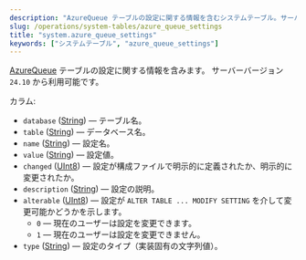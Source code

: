 ```yaml
---
description: "AzureQueue テーブルの設定に関する情報を含むシステムテーブル。サーバーバージョン `24.10` から利用可能。"
slug: /operations/system-tables/azure_queue_settings
title: "system.azure_queue_settings"
keywords: ["システムテーブル", "azure_queue_settings"]
---
```


[AzureQueue](../../engines/table-engines/integrations/azure-queue.md) テーブルの設定に関する情報を含みます。
サーバーバージョン `24.10` から利用可能です。

カラム:

- `database` ([String](../../sql-reference/data-types/string.md)) — テーブル名。
- `table` ([String](../../sql-reference/data-types/string.md)) — データベース名。
- `name` ([String](../../sql-reference/data-types/string.md)) — 設定名。
- `value` ([String](../../sql-reference/data-types/string.md)) — 設定値。
- `changed` ([UInt8](/sql-reference/data-types/int-uint#integer-ranges)) — 設定が構成ファイルで明示的に定義されたか、明示的に変更されたか。
- `description` ([String](../../sql-reference/data-types/string.md)) — 設定の説明。
- `alterable` ([UInt8](/sql-reference/data-types/int-uint#integer-ranges)) — 設定が `ALTER TABLE ... MODIFY SETTING` を介して変更可能かどうかを示します。
    - `0` — 現在のユーザーは設定を変更できます。
    - `1` — 現在のユーザーは設定を変更できません。
- `type` ([String](../../sql-reference/data-types/string.md)) — 設定のタイプ（実装固有の文字列値）。
